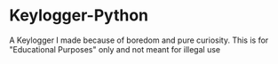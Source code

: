 # Keylogger-Python
A Keylogger I made because of boredom and pure curiosity. This is for "Educational Purposes" only and not meant for illegal use
